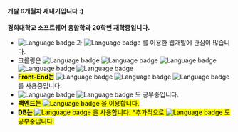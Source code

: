 
<b>개발 6개월차 새내기입니다 :) <br>  
경희대학교 소프트웨어 융합학과 20학번 재학중입니다.</b> <br>
* ![Language badge](https://img.shields.io/badge/-WebCrawling-black?style=for-the-badge) 과 ![Language badge](https://img.shields.io/badge/-Flask-black?logo=Flask) 를 이용한 웹개발에 관심이 많습니다.
* 크롤링은 ![Language badge](https://img.shields.io/badge/-Scrapy-8E1C04) ![Language badge](https://img.shields.io/badge/-Bs4-white) ![Language badge](https://img.shields.io/badge/-Selenium-00C300) ![Language badge](https://img.shields.io/badge/-HeadlessChrome-f60d1a) ![Language badge](https://img.shields.io/badge/-PhantomJs-00ADD8)
* <mark><b>Front-End는</b></mark> ![Language badge](https://img.shields.io/badge/-HTML5-black?style=for-the-badge&logo=HTML5) ![Language badge](https://img.shields.io/badge/-CSS3-black?style=for-the-badge&logo=css3) ![Language badge](https://img.shields.io/badge/-JavaScript-black?logo=javascript) 를 사용중입니다. 
 * ![Language badge](https://img.shields.io/badge/-vue.js-black?logo=vue.js) ![Language badge](https://img.shields.io/badge/-jQiery-black?style=for-the-badge&logo=jQuery) 도 공부중입니다. 
* <mark><b>백엔드는</b><mark> ![Language badge](https://img.shields.io/badge/-Python-black?style=for-the-badge&logo=python) 을 이용합니다. 
* <mark><b>DB는</b><mark> ![Language badge](https://img.shields.io/badge/-MySQL-black?style=for-the-badge&logo=MySQL) 을 사용합니다.
 *추가적으로 ![Language badge](https://img.shields.io/badge/-MongoDB-black?style=for-the-badge&logo=MongoDB) 도 공부중입니다. 
